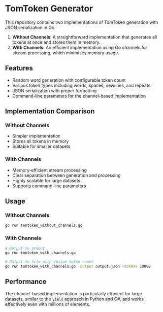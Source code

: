 # TomToken Generator

This repository contains two implementations of TomToken generation with JSON serialization in Go:

1. **Without Channels**: A straightforward implementation that generates all tokens at once and stores them in memory.
2. **With Channels**: An efficient implementation using Go channels for stream processing, which minimizes memory usage.

## Features

- Random word generation with configurable token count
- Various token types including words, spaces, newlines, and repeats
- JSON serialization with proper formatting
- Command-line parameters for the channel-based implementation

## Implementation Comparison

### Without Channels
- Simpler implementation
- Stores all tokens in memory
- Suitable for smaller datasets

### With Channels
- Memory-efficient stream processing
- Clear separation between generation and processing
- Highly scalable for large datasets
- Supports command-line parameters

## Usage

### Without Channels

```bash
go run tomtoken_without_channels.go
```

### With Channels

```bash
# Output to stdout
go run tomtoken_with_channels.go

# Output to file with custom token count
go run tomtoken_with_channels.go -output output.json -tokens 50000
```

## Performance

The channel-based implementation is particularly efficient for large datasets, similar to the `yield` approach in Python and C#, and works effectively even with millions of elements.
